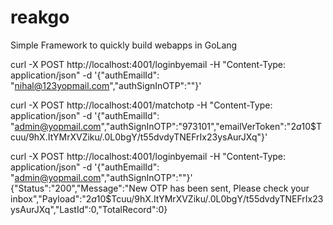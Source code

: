 # reakgo
Simple Framework to quickly build webapps in GoLang


curl -X POST http://localhost:4001/loginbyemail -H "Content-Type: application/json" -d '{"authEmailId": "nihal@123yopmail.com","authSignInOTP":""}' 


curl -X POST http://localhost:4001/matchotp -H "Content-Type: application/json" -d '{"authEmailId": "admin@yopmail.com","authSignInOTP":"973101","emailVerToken":"$2a$10$Tcuu/9hX.ItYMrXVZiku/.0L0bgY/t55dvdyTNEFrIx23ysAurJXq"}' 


curl -X POST http://localhost:4001/loginbyemail -H "Content-Type: application/json" -d '{"authEmailId": "admin@yopmail.com","authSignInOTP":""}' 
{"Status":"200","Message":"New OTP has been sent, Please check your inbox","Payload":"$2a$10$Tcuu/9hX.ItYMrXVZiku/.0L0bgY/t55dvdyTNEFrIx23ysAurJXq","LastId":0,"TotalRecord":0}
